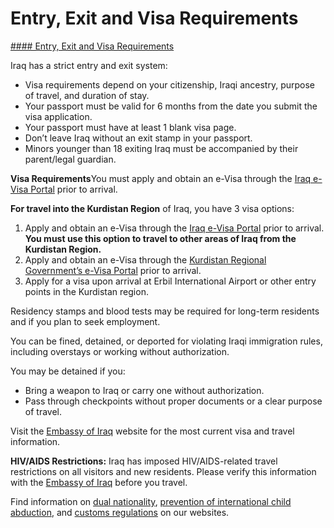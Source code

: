 # Entry, Exit and Visa Requirements

[#### Entry, Exit and Visa Requirements](javascript:void(0); "Entry, Exit and Visa Requirements")

Iraq has a strict entry and exit system:

* Visa requirements depend on your citizenship, Iraqi ancestry, purpose of travel, and duration of stay.
* Your passport must be valid for 6 months from the date you submit the visa application.
* Your passport must have at least 1 blank visa page.
* Don’t leave Iraq without an exit stamp in your passport.
* Minors younger than 18 exiting Iraq must be accompanied by their parent/legal guardian.

**Visa Requirements**You must apply and obtain an e-Visa through the [Iraq e-Visa Portal](https://evisa.iq/en) prior to arrival.

**For travel into the Kurdistan Region** of Iraq, you have 3 visa options:

1. Apply and obtain an e-Visa through the [Iraq e-Visa Portal](https://evisa.iq/en) prior to arrival. **You must use this option to travel to other areas of Iraq from the Kurdistan Region.**
2. Apply and obtain an e-Visa through the [Kurdistan Regional Government’s e-Visa Portal](https://visit.gov.krd/faq) prior to arrival.
3. Apply for a visa upon arrival at Erbil International Airport or other entry points in the Kurdistan region.

Residency stamps and blood tests may be required for long-term residents and if you plan to seek employment.

You can be fined, detained, or deported for violating Iraqi immigration rules, including overstays or working without authorization.

You may be detained if you:

* Bring a weapon to Iraq or carry one without authorization.
* Pass through checkpoints without proper documents or a clear purpose of travel.

Visit the [Embassy of Iraq](https://www.iraqiembassy.us/page/contact-us) website for the most current visa and travel information.

**HIV/AIDS Restrictions:** Iraq has imposed HIV/AIDS-related travel restrictions on all visitors and new residents. Please verify this information with the [Embassy of Iraq](https://www.iraqiembassy.us/page/consular-services) before you travel.

Find information on [dual nationality](https://travel.state.gov/content/travel/en/legal/travel-legal-considerations/Relinquishing-US-Nationality/Dual-Nationality.html), [prevention of international child abduction](https://travel.state.gov/content/travel/en/International-Parental-Child-Abduction.html), and [customs regulations](https://travel.state.gov/content/travel/en/international-travel/before-you-go/customs-and-import.html) on our websites.